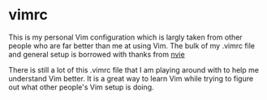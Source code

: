 # vimrc

This is my personal Vim configuration which is largly taken from other people who are far better than me at using Vim.  The bulk of my .vimrc file and general setup is borrowed with thanks from [nvie](https://github.com/nvie/vimrc)

There is still a lot of this .vimrc file that I am playing around with to help me understand Vim better.  It is a great way to learn Vim while trying to figure out what other people's Vim setup is doing.


